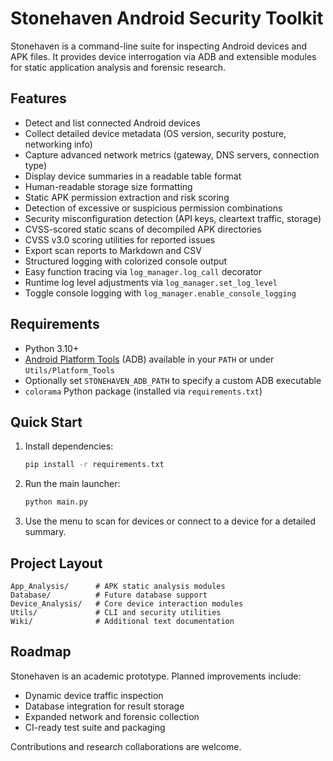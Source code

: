 # Stonehaven Android Security Toolkit

Stonehaven is a command-line suite for inspecting Android devices and APK files. It provides device interrogation via ADB and extensible modules for static application analysis and forensic research.

## Features

- Detect and list connected Android devices
- Collect detailed device metadata (OS version, security posture, networking info)
- Capture advanced network metrics (gateway, DNS servers, connection type)
- Display device summaries in a readable table format
- Human-readable storage size formatting
- Static APK permission extraction and risk scoring
- Detection of excessive or suspicious permission combinations
- Security misconfiguration detection (API keys, cleartext traffic, storage)
- CVSS-scored static scans of decompiled APK directories
- CVSS v3.0 scoring utilities for reported issues
- Export scan reports to Markdown and CSV
- Structured logging with colorized console output
- Easy function tracing via `log_manager.log_call` decorator
- Runtime log level adjustments via `log_manager.set_log_level`
- Toggle console logging with `log_manager.enable_console_logging`

## Requirements

- Python 3.10+
- [Android Platform Tools](https://developer.android.com/tools/releases/platform-tools) (ADB) available in your `PATH` or under `Utils/Platform_Tools`
- Optionally set `STONEHAVEN_ADB_PATH` to specify a custom ADB executable
- `colorama` Python package (installed via `requirements.txt`)

## Quick Start

1. Install dependencies:
   ```bash
   pip install -r requirements.txt
   ```
2. Run the main launcher:
   ```bash
   python main.py
   ```
3. Use the menu to scan for devices or connect to a device for a detailed summary.

## Project Layout

```
App_Analysis/      # APK static analysis modules
Database/          # Future database support
Device_Analysis/   # Core device interaction modules
Utils/             # CLI and security utilities
Wiki/              # Additional text documentation
```

## Roadmap

Stonehaven is an academic prototype. Planned improvements include:

- Dynamic device traffic inspection
- Database integration for result storage
- Expanded network and forensic collection
- CI-ready test suite and packaging

Contributions and research collaborations are welcome.

